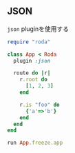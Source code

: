 ## JSON

`json` pluginを使用する

```ruby
require "roda"

class App < Roda
  plugin :json

  route do |r|
    r.root do
      [1, 2, 3]
    end

    r.is "foo" do
      {'a'=>'b'}
    end
  end
end

run App.freeze.app
```
